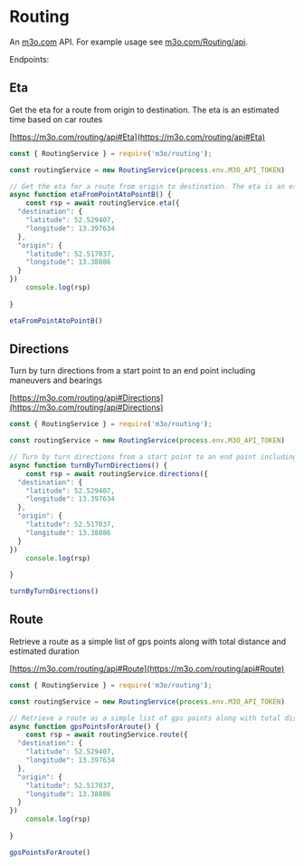 # Routing

An [m3o.com](https://m3o.com) API. For example usage see [m3o.com/Routing/api](https://m3o.com/Routing/api).

Endpoints:

## Eta

Get the eta for a route from origin to destination. The eta is an estimated time based on car routes


[https://m3o.com/routing/api#Eta](https://m3o.com/routing/api#Eta)

```js
const { RoutingService } = require('m3o/routing');

const routingService = new RoutingService(process.env.M3O_API_TOKEN)

// Get the eta for a route from origin to destination. The eta is an estimated time based on car routes
async function etaFromPointAtoPointB() {
	const rsp = await routingService.eta({
  "destination": {
    "latitude": 52.529407,
    "longitude": 13.397634
  },
  "origin": {
    "latitude": 52.517037,
    "longitude": 13.38886
  }
})
	console.log(rsp)
	
}

etaFromPointAtoPointB()
```
## Directions

Turn by turn directions from a start point to an end point including maneuvers and bearings


[https://m3o.com/routing/api#Directions](https://m3o.com/routing/api#Directions)

```js
const { RoutingService } = require('m3o/routing');

const routingService = new RoutingService(process.env.M3O_API_TOKEN)

// Turn by turn directions from a start point to an end point including maneuvers and bearings
async function turnByTurnDirections() {
	const rsp = await routingService.directions({
  "destination": {
    "latitude": 52.529407,
    "longitude": 13.397634
  },
  "origin": {
    "latitude": 52.517037,
    "longitude": 13.38886
  }
})
	console.log(rsp)
	
}

turnByTurnDirections()
```
## Route

Retrieve a route as a simple list of gps points along with total distance and estimated duration


[https://m3o.com/routing/api#Route](https://m3o.com/routing/api#Route)

```js
const { RoutingService } = require('m3o/routing');

const routingService = new RoutingService(process.env.M3O_API_TOKEN)

// Retrieve a route as a simple list of gps points along with total distance and estimated duration
async function gpsPointsForAroute() {
	const rsp = await routingService.route({
  "destination": {
    "latitude": 52.529407,
    "longitude": 13.397634
  },
  "origin": {
    "latitude": 52.517037,
    "longitude": 13.38886
  }
})
	console.log(rsp)
	
}

gpsPointsForAroute()
```
